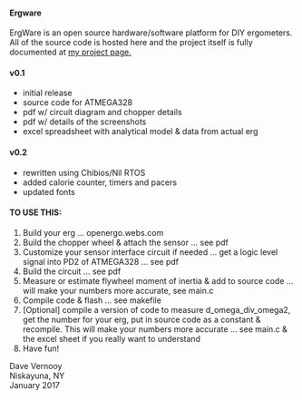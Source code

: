 #### Ergware ####
ErgWare is an open source hardware/software platform for DIY ergometers. All of the source code is hosted here and the project itself is fully documented at [my project page.](https://dvernooy.github.io/projects/ergware)

#### v0.1 ####
- initial release
- source code for ATMEGA328
- pdf w/ circuit diagram and chopper details
- pdf w/ details of the screenshots
- excel spreadsheet with analytical model & data from actual erg

#### v0.2 ####
- rewritten using Chibios/Nil RTOS
- added calorie counter, timers and pacers
- updated fonts

#### TO USE THIS: ####
1. Build your erg ... openergo.webs.com
2. Build the chopper wheel & attach the sensor ... see pdf
3. Customize your sensor interface circuit if needed ... get a logic level signal into PD2 of ATMEGA328 ... see pdf
4. Build the circuit ... see pdf
5. Measure or estimate flywheel moment of inertia & add to source code ... will make your numbers more accurate, see main.c
6. Compile code & flash ... see makefile
7. [Optional] compile a version of code to measure d_omega_div_omega2, get the number for your erg, put in source code as a constant & recompile. This will make your numbers more accurate ... see main.c & the excel sheet if you really want to understand
8. Have fun!

  Dave Vernooy  
  Niskayuna, NY    
  January 2017

